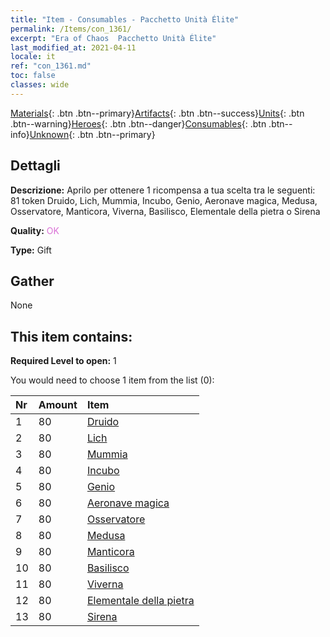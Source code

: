 ```yaml
---
title: "Item - Consumables - Pacchetto Unità Élite"
permalink: /Items/con_1361/
excerpt: "Era of Chaos  Pacchetto Unità Élite"
last_modified_at: 2021-04-11
locale: it
ref: "con_1361.md"
toc: false
classes: wide
---
```

 [Materials](/it/Items/){: .btn .btn--primary}[Artifacts](/it/Items/Artifacts/){: .btn .btn--success}[Units](/it/Items/Units/){: .btn .btn--warning}[Heroes](/it/Items/Heroes/){: .btn .btn--danger}[Consumables](/it/Items/Consumables/){: .btn .btn--info}[Unknown](/it/Items/Unknown/){: .btn .btn--primary}

## Dettagli
 **Descrizione:** Aprilo per ottenere 1 ricompensa a tua scelta tra le seguenti: 81 token Druido, Lich, Mummia, Incubo, Genio, Aeronave magica, Medusa, Osservatore, Manticora, Viverna, Basilisco, Elementale della pietra o Sirena

 **Quality:** <span style="color: #DA70D6">OK</span>

 **Type:** Gift

## Gather

  None

## This item contains:

 **Required Level to open:** 1

 You would need to choose 1 item from the list (0):

  | Nr | Amount |     Item    |
  |:---|:-------|:------------|
  | 1 | 80 | [Druido](/it/Items/unt_206/) | 
  | 2 | 80 | [Lich](/it/Items/unt_212/) | 
  | 3 | 80 | [Mummia](/it/Items/unt_215/) | 
  | 4 | 80 | [Incubo](/it/Items/unt_233/) | 
  | 5 | 80 | [Genio](/it/Items/unt_239/) | 
  | 6 | 80 | [Aeronave magica](/it/Items/unt_242/) | 
  | 7 | 80 | [Osservatore](/it/Items/unt_246/) | 
  | 8 | 80 | [Medusa](/it/Items/unt_247/) | 
  | 9 | 80 | [Manticora](/it/Items/unt_249/) | 
  | 10 | 80 | [Basilisco](/it/Items/unt_256/) | 
  | 11 | 80 | [Viverna](/it/Items/unt_258/) | 
  | 12 | 80 | [Elementale della pietra](/it/Items/unt_266/) | 
  | 13 | 80 | [Sirena](/it/Items/unt_277/) | 

